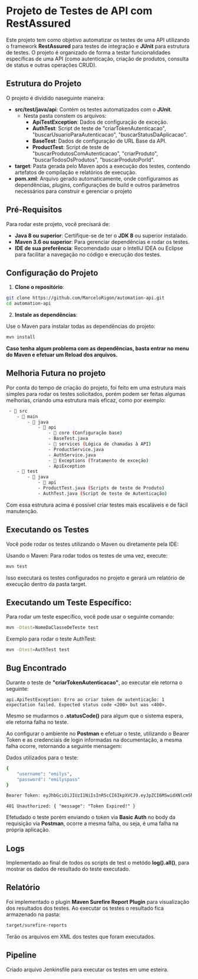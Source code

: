 # Projeto de Testes de API com RestAssured

Este projeto tem como objetivo automatizar os testes de uma API utilizando o framework **RestAssured** para testes de integração e **JUnit** para estrutura de testes. O projeto é organizado de forma a testar funcionalidades específicas de uma API (como autenticação, criação de produtos, consulta de status e outras operações CRUD).

## Estrutura do Projeto

O projeto é dividido naseguinte maneira:

- **src/test/java/api**: Contém os testes automatizados com o **JUnit**.
    - Nesta pasta constem os arquivos: 
        - **ApiTestException**: Dados de configuração de exceção.
        - **AuthTest**: Script de teste de "criarTokenAutenticacao", "buscarUsuarioParaAutenticacao", "buscarStatusDaAplicacao".
        - **BaseTest**: Dados de configuração de URL Base da API.
        - **ProductTest**: Script de teste de "buscarProdutosComAutenticacao", "criarProduto", "buscarTodosOsProdutos", "buscarProdutoPorId".
- **target**: Pasta gerada pelo Maven após a execução dos testes, contendo artefatos de compilação e relatórios de execução.
- **pom.xml**: Arquivo gerado automaticamente, onde configuramos as dependências, plugins, configurações de build e outros parâmetros necessários para construir e gerenciar o projeto
## Pré-Requisitos

Para rodar este projeto, você precisará de:

- **Java 8 ou superior**: Certifique-se de ter o **JDK 8** ou superior instalado.
- **Maven 3.6 ou superior**: Para gerenciar dependências e rodar os testes.
- **IDE de sua preferência**: Recomendado usar o IntelliJ IDEA ou Eclipse para facilitar a navegação no código e execução dos testes.

## Configuração do Projeto

1. **Clone o repositório**:

```bash
git clone https://github.com/MarceloRigon/automation-api.git
cd automation-api
```
2. **Instale as dependências**:

Use o Maven para instalar todas as dependências do projeto:
```bash
mvn install
```

**Caso tenha algum problema com as dependências, basta entrar no menu do Maven e efetuar um Reload dos arquivos.**
## Melhoria Futura no projeto

Por conta do tempo de criação do projeto, foi feito em uma estrutura mais simples para rodar os testes solicitados, porém podem ser feitas algumas melhorias, criando uma estrutura mais eficaz, como por exemplo: 
```bash
 - 📁 src
    - 📁 main
        - 📁 java
            - 📁 api
                - 📁 core (Configuração base)
                - BaseTest.java 
                - 📁 services (Lógica de chamadas à API)
                - ProductService.java
                - AuthService.java
                - 📁 Exceptions (Tratamento de exceção)
                - ApiException 
    - 📁 test
        - 📁 java
            - 📁 api
            - ProductTest.java (Scripts de teste de Produto)
            - AuthTest.java (Script de teste de Autenticação)
```
Com essa estrutura acima é possível criar testes mais escaláveis e de fácil manutenção.
## Executando os Testes
Você pode rodar os testes utilizando o Maven ou diretamente pela IDE:

Usando o Maven:
Para rodar todos os testes de uma vez, execute:
```bash
mvn test
```
Isso executará os testes configurados no projeto e gerará um relatório de execução dentro da pasta target.

## Executando um Teste Específico:
Para rodar um teste específico, você pode usar o seguinte comando:

```bash
mvn -Dtest=NomeDaClasseDeTeste test
```
Exemplo para rodar o teste AuthTest:

```bash
mvn -Dtest=AuthTest test
```
## Bug Encontrado

Durante o teste de **"criarTokenAutenticacao"**, ao executar ele retorna o seguinte: 

`api.ApiTestException: Erro ao criar token de autenticação: 1 expectation failed.
Expected status code <200> but was <400>.`

Mesmo se mudarmos o **.statusCode()** para algum que o sistema espera, ele retorna falha no teste. 

Ao configurar o ambiente no **Postman** e efetuar o teste, utilizando o Bearer Token e as credenciais de login informadas na documentação, a mesma falha ocorre, retornando a seguinte mensagem:

Dados utilizados para o teste: 
```bash
{
    "username": "emilys",
    "password": "emilyspass"
}

Bearer Token: eyJhbGciOiJIUzI1NiIsInR5cCI6IkpXVCJ9.eyJpZCI6MSwidXNlcm5hbWUiOiJlbWlseXMiLCJlbWFpbCI6ImVtaWx5LmpvaG5zb25AeC5kdW1teWpzb24uY29tIiwiZmlyc3ROYW1lIjoiRW1pbHkiLCJsYXN0TmFtZSI6IkpvaG5zb24iLCJnZW5kZXIiOiJmZW1hbGUiLCJpbWFnZSI6Imh0dHBzOi8vZHVtbXlqc29uLmNvbS9pY29uL2VtaWx5cy8xMjgiLCJpYXQiOjE3MjEwNTM2OTAsImV4cCI6MTcyMTA1NzI5MH0.-Sx6wqGBBm0vCNTYXYR30XLijgeKufAZC14BRzMr388
```
`
401 Unauthorized: {
    "message": "Token Expired!"
}
`

Efetudado o teste porém enviando o token via **Basic Auth** no body da requisição via **Postman**, ocorre a mesma falha, ou seja, é uma falha na própria aplicação.

## Logs
Implementado ao final de todos os scripts de test o metódo **log().all()**, para mostrar os dados de resultado do teste executado.

## Relatório
Foi implementado o plugin **Maven Surefire Report Plugin** para visualização dos resultados dos testes. Ao executar os testes o resultado fica armazenado na pasta:

```bash
target/surefire-reports
```
Terão os arquivos em XML dos testes que foram executados.

## Pipeline

Criado arquivo Jenkinsfile para executar os testes em ume esteira.
